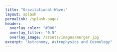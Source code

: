 ```yaml
---
title: "Gravitational-Wave:"
layout: splash
permalink: /splash-page/
header:
  overlay_color: "#000"
  overlay_filter: "0.5"
  overlay_image: /assets/images/merger.jpg
excerpt: "Astronomy, Astrophysics and Cosmology"
---
```

